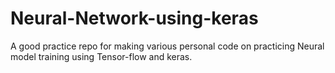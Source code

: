 # Neural-Network-using-keras
A good practice repo for making various personal code on practicing Neural model training using Tensor-flow and keras. 
